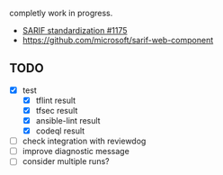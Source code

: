 completly work in progress.

- [SARIF standardization #1175](https://github.com/reviewdog/reviewdog/issues/1175)
- https://github.com/microsoft/sarif-web-component


## TODO
- [x] test
  - [x] tflint result
  - [x] tfsec result
  - [x] ansible-lint result
  - [x] codeql result
- [ ] check integration with reviewdog
- [ ] improve diagnostic message
- [ ] consider multiple runs?
